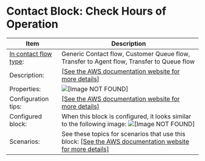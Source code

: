 # Contact Block: Check Hours of Operation<a name="check-hours-of-operation"></a>


| Item | Description | 
| --- | --- | 
|   [In contact flow type](create-contact-flow.md#contact-flow-types):  |  Generic Contact flow, Customer Queue flow, Transfer to Agent flow, Transfer to Queue flow  | 
|  Description:  | [\[See the AWS documentation website for more details\]](http://docs.aws.amazon.com/connect/latest/adminguide/check-hours-of-operation.html)  | 
|  Properties:  |  ![\[Image NOT FOUND\]](http://docs.aws.amazon.com/connect/latest/adminguide/images/check-hours-of-operation-properties.png)  | 
|  Configuration tips:  | [\[See the AWS documentation website for more details\]](http://docs.aws.amazon.com/connect/latest/adminguide/check-hours-of-operation.html)  | 
|  Configured block:  | When this block is configured, it looks similar to the following image: ![\[Image NOT FOUND\]](http://docs.aws.amazon.com/connect/latest/adminguide/images/check-hours-of-operation-configured.png)  | 
|  Scenarios:  |  See these topics for scenarios that use this block: [\[See the AWS documentation website for more details\]](http://docs.aws.amazon.com/connect/latest/adminguide/check-hours-of-operation.html)  | 